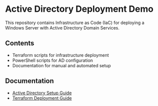 # Active Directory Deployment Demo

This repository contains Infrastructure as Code (IaC) for deploying a Windows Server with Active Directory Domain Services.

## Contents

- Terraform scripts for infrastructure deployment
- PowerShell scripts for AD configuration
- Documentation for manual and automated setup

## Documentation

- [Active Directory Setup Guide](docs/ad-setup-guide.md)
- [Terraform Deployment Guide](docs/terraform-deployment-guide.md)